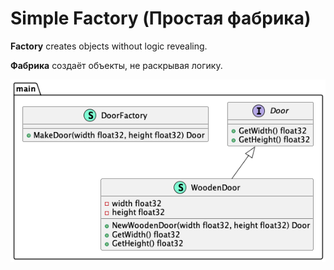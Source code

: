# Simple Factory (Простая фабрика)

**Factory** creates objects without logic revealing.

**Фабрика** создаёт объекты, не раскрывая логику.

![UML Diagram](diag.png)

